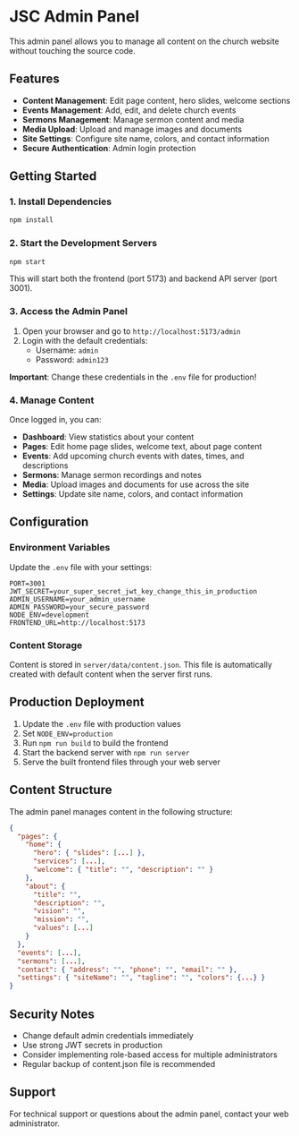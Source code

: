 # JSC Admin Panel

This admin panel allows you to manage all content on the church website without touching the source code.

## Features

- **Content Management**: Edit page content, hero slides, welcome sections
- **Events Management**: Add, edit, and delete church events
- **Sermons Management**: Manage sermon content and media
- **Media Upload**: Upload and manage images and documents
- **Site Settings**: Configure site name, colors, and contact information
- **Secure Authentication**: Admin login protection

## Getting Started

### 1. Install Dependencies

```bash
npm install
```

### 2. Start the Development Servers

```bash
npm start
```

This will start both the frontend (port 5173) and backend API server (port 3001).

### 3. Access the Admin Panel

1. Open your browser and go to `http://localhost:5173/admin`
2. Login with the default credentials:
   - Username: `admin`
   - Password: `admin123`

**Important**: Change these credentials in the `.env` file for production!

### 4. Manage Content

Once logged in, you can:

- **Dashboard**: View statistics about your content
- **Pages**: Edit home page slides, welcome text, about page content
- **Events**: Add upcoming church events with dates, times, and descriptions
- **Sermons**: Manage sermon recordings and notes
- **Media**: Upload images and documents for use across the site
- **Settings**: Update site name, colors, and contact information

## Configuration

### Environment Variables

Update the `.env` file with your settings:

```env
PORT=3001
JWT_SECRET=your_super_secret_jwt_key_change_this_in_production
ADMIN_USERNAME=your_admin_username
ADMIN_PASSWORD=your_secure_password
NODE_ENV=development
FRONTEND_URL=http://localhost:5173
```

### Content Storage

Content is stored in `server/data/content.json`. This file is automatically created with default content when the server first runs.

## Production Deployment

1. Update the `.env` file with production values
2. Set `NODE_ENV=production`
3. Run `npm run build` to build the frontend
4. Start the backend server with `npm run server`
5. Serve the built frontend files through your web server

## Content Structure

The admin panel manages content in the following structure:

```json
{
  "pages": {
    "home": {
      "hero": { "slides": [...] },
      "services": [...],
      "welcome": { "title": "", "description": "" }
    },
    "about": {
      "title": "",
      "description": "",
      "vision": "",
      "mission": "",
      "values": [...]
    }
  },
  "events": [...],
  "sermons": [...],
  "contact": { "address": "", "phone": "", "email": "" },
  "settings": { "siteName": "", "tagline": "", "colors": {...} }
}
```

## Security Notes

- Change default admin credentials immediately
- Use strong JWT secrets in production
- Consider implementing role-based access for multiple administrators
- Regular backup of content.json file is recommended

## Support

For technical support or questions about the admin panel, contact your web administrator.